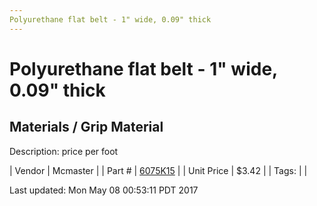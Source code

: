 ```yaml
---
Polyurethane flat belt - 1" wide, 0.09" thick
---
```


# Polyurethane flat belt - 1" wide, 0.09" thick
## Materials / Grip Material
Description: 	price per foot 

| Vendor | Mcmaster | 
| Part # | [6075K15](https://www.mcmaster.com/#6075K15) | 
| Unit Price | $3.42 | 
| Tags: |  | 

Last updated: Mon May 08 00:53:11 PDT 2017
